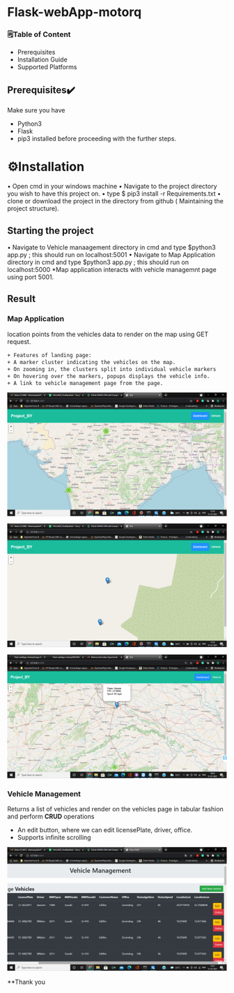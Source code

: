# Flask-webApp-motorq
 
### 🗒️Table of Content

* Prerequisites
* Installation Guide
* Supported Platforms


## Prerequisites✔️
Make sure you have 
* Python3
* Flask 
* pip3 
installed before proceeding with the further steps.

# ⚙️Installation
• Open cmd in your windows machine
• Navigate to the project directory you wish to have this project on.
• type $ pip3 install -r Requirements.txt
• clone or download the project in the directory from github ( Maintaining the project structure).
## Starting the project
• Navigate to Vehicle manaagement directory in cmd and type $python3 app.py ; this should run on localhost:5001
• Navigate to Map Application directory in cmd and type $python3 app.py ; this should run on localhost:5000
*Map application interacts with vehicle managemnt page using port 5001. 

## Result

### Map Application
location points from the vehicles data to render on the map using GET request.
  
    + Features of landing page:
    + A marker cluster indicating the vehicles on the map.
    + On zooming in, the clusters split into individual vehicle markers
    + On hovering over the markers, popups displays the vehicle info.
    + A link to vehicle management page from the page.

![MapClusterImage](/imags-Readme/Map_with_Clusters.png)

![Clusters seperated](/imags-Readme/Clusters_separated_into_individual_Markers.png)

![Vehicle Info](/imags-Readme/Vehicle_Info.png)

### Vehicle Management
Returns a list of vehicles and render on the vehicles page in tabular fashion and perform **CRUD** operations 
  + An edit button, where we can edit licensePlate, driver, office.
  + Supports infinite scrolling

![Vehicle Management](/imags-Readme/Vehicle_Management.png)

**Thank you 
